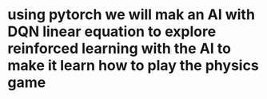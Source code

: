 # using pytorch we will mak an AI with DQN linear equation to explore reinforced learning with the AI to make it learn how to play the physics game
